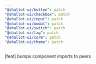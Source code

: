 ```yaml
---
"@shallot-ui/button": patch
"@shallot-ui/checkbox": patch
"@shallot-ui/input": patch
"@shallot-ui/modal": patch
"@shallot-ui/switch": patch
"@shallot-ui/tag": patch
"@shallot-ui/core": patch
"@shallot-ui/theme": patch
---
```


[feat] bumps component imports to peers
